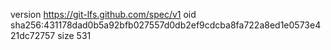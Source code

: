 version https://git-lfs.github.com/spec/v1
oid sha256:431178dad0b5a92bfb027557d0db2ef9cdcba8fa722a8ed1e0573e421dc72757
size 531
